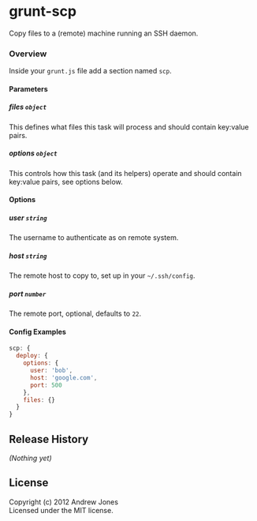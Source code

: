 # grunt-scp

Copy files to a (remote) machine running an SSH daemon.

### Overview

Inside your `grunt.js` file add a section named `scp`.

#### Parameters

##### files ```object```

This defines what files this task will process and should contain key:value pairs.

##### options ```object```

This controls how this task (and its helpers) operate and should contain key:value pairs, see options below.

#### Options

##### user ```string```

The username to authenticate as on remote system.

##### host ```string```

The remote host to copy to, set up in your `~/.ssh/config`.

##### port ```number```

The remote port, optional, defaults to `22`.

#### Config Examples

``` javascript
scp: {
  deploy: {
    options: {
      user: 'bob',
      host: 'google.com',
      port: 500
    },
    files: {}
  }
}
```

## Release History
_(Nothing yet)_

## License
Copyright (c) 2012 Andrew Jones  
Licensed under the MIT license.
